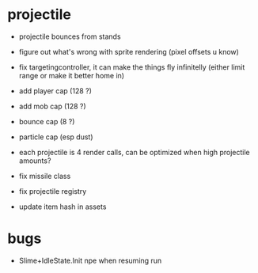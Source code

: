 # projectile

* projectile bounces from stands
* figure out what's wrong with sprite rendering (pixel offsets u know)
* fix targetingcontroller, it can make the things fly infinitelly (either limit range or make it better home in)
* add player cap (128 ?)
* add mob cap (128 ?)
* bounce cap (8 ?)
* particle cap (esp dust)
* each projectile is 4 render calls, can be optimized when high projectile amounts?

* fix missile class
* fix projectile registry

* update item hash in assets

# bugs

* Slime+IdleState.Init npe when resuming run